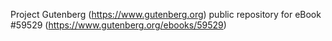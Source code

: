 Project Gutenberg (https://www.gutenberg.org) public repository for
eBook #59529 (https://www.gutenberg.org/ebooks/59529)
